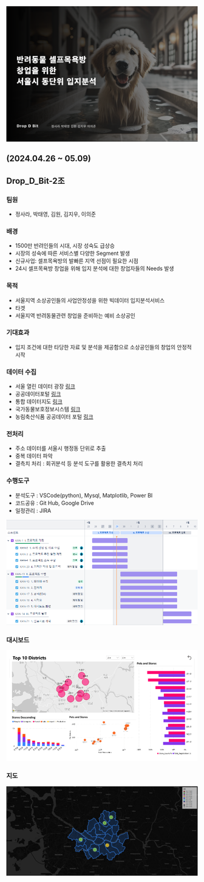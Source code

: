 <img src="https://github.com/Tr9whY/Project-Drop_D_Bit/blob/main/Data/Main_Image/01_%EC%84%B8%EB%AF%B8%ED%94%84%EB%A1%9C%EC%A0%9D%ED%8A%B8%20%EB%A9%94%EC%9D%B8%20%ED%91%9C%EC%A7%80.png" alt="이미지 설명">

## (2024.04.26 ~ 05.09)
## Drop_D_Bit-2조

### 팀원
 - 정사라, 박태영, 김원, 김지우, 이의준

### 배경
- 1500만 반려인들의 시대, 시장 성숙도 급상승
- 시장의 성숙에 따른 서비스별 다양한 Segment 발생
- 신규사업: 셀프목욕방의 발빠른 지역 선점이 필요한 시점
- 24시 셀프목욕방 창업을 위해 입지 분석에 대한 창업자들의 Needs 발생

### 목적
- 서울지역 소상공인들의 사업안정성을 위한 빅데이터 입지분석서비스
- 타겟
- 서울지역 반려동물관련 창업을 준비하는 예비 소상공인

### 기대효과
- 입지 조건에 대한 타당한 자료 및 분석을 제공함으로 소상공인들의 창업의 안정적 시작

### 데이터 수집 
- 서울 열린 데이터 광장 [링크](https://data.seoul.go.kr/)
- 공공데이터포털 [링크](https://www.data.go.kr/index.do)
- 통합 데이터지도 [링크](https://www.bigdata-map.kr/)
- 국가동물보호정보시스템 [링크](https://www.animal.go.kr/front/index.do)
- 농림축산식품 공공데이터 포털 [링크](https://data.mafra.go.kr/main.do)
  
### 전처리
- 주소 데이터를 서울시 행정동 단위로 추출
- 중복 데이터 파악
- 결측치 처리 : 회귀분석 등 분석 도구를 활용한 결측치 처리
  
### 수행도구
- 분석도구 : VSCode(python), Mysql, Matplotlib, Power BI
- 코드공유 : Git Hub, Google Drive
- 일정관리 : JIRA
<img src="https://github.com/Tr9whY/Project-Drop_D_Bit/blob/main/Data/schedule/%EC%84%B8%EB%AF%B8%ED%94%84%EB%A1%9C%EC%A0%9D%ED%8A%B8%20%EA%B8%B0%ED%9A%8D%EC%95%88_2%EC%A1%B0_v2.png" alt="이미지 설명">

  
### 대시보드
<img src="https://github.com/Tr9whY/Project-Drop_D_Bit/blob/main/Data/Power%20BI/%EB%8C%80%EC%8B%9C%EB%B3%B4%EB%93%9C_ver2_1.png" alt="이미지 설명">

### 지도
<img src="https://github.com/Tr9whY/Project-Drop_D_Bit/blob/main/Data/Code/png/Folium.PNG" alt="이미지 설명">

